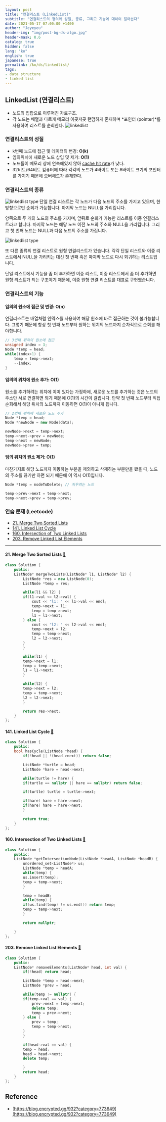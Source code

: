 ```yaml
---
layout: post
title: "연결리스트 (LinkedList)"
subtitle: "연결리스트의 정의와 성질, 종류, 그리고 기능에 대하여 알아본다"
date: 2021-05-17 07:00:00 +1400
author: "Jeyeyeu"
header-img: "img/post-bg-ds-algo.jpg"
header-mask: 0.6
catalog: true
hidden: false
lang: "ko"
english: true
japanese: true
permalink: /ko/ds/linkedlist/
tags:
- data structure
- linked list
---
```


## LinkedList (연결리스트)

- 노드의 집합으로 이루어진 자료구조. 
- 각 노드는 배열과 다르게 메모리 이곳저곳 랜덤하게 존재하며 *포인터 (pointer)*를 사용하여 리스트를 순회한다.
![linkedlist](/img/in-post/ds-algo/linkedlist/ko/linkedlist1.png)

### 연결리스트의 성질 
- k번째 노드에 접근 및 데이터의 변경: **O(k)**
- 임의위치에 새로운 노드 삽입 및 제거: **O(1)**
- 노드들이 메모리 상에 연속해있지 않아 [cache hit rate](https://parksb.github.io/article/29.html)가 낮다.
- 32비트/64비트 컴퓨터에 따라 각각의 노드가 4바이트 또는 8바이트 크기의 포인터를 가지기 때문에 오버헤드가 존재한다.

### 연결리스트의 종류
![linkedlist type](/img/in-post/ds-algo/linkedlist/ko/linkedlist-type1.png)
단일 연결 리스트는 각 노드가 다음 노드의 주소를 가지고 있으며, 한 방향으로만 순회가 가능합니다. 
마지막 노드는 NULL을 가리킵니다.

양쪽으로 두 개의 노드의 주소를 가지며, 앞뒤로 순회가 가능한 리스트를 이중 연결리스트라고 합니다. 마지막 노드는 해당 노드 이전 노드의 주소와 NULL을 가리킵니다. 그리고 첫 번째 노드는 NULL과 다음 노드의 주소를 가집니다. 

![linkedlist type](/img/in-post/ds-algo/linkedlist/ko/linkedlist-type2.png)

또 다른 종류의 연결 리스트로 원형 연결리스트가 있습니다. 각각 단일 리스트와 이중 리스트에서 NULL을 가리키는 대신 첫 번째 혹은 마지막 노드로 다시 회귀하는 리스트입니다.

단일 리스트에서 기능을 좀 더 추가하면 이중 리스트, 이중 리스트에서 좀 더 추가하면 원형 리스트가 되는 구조이기 때문에, 이중 원형 연결 리스트를 대표로 구현했습니다. 
### 연결리스트의 기능

#### 임의의 원소에 접근 및 변경: **O(n)**
연결리스트는 배열처럼 인덱스를 사용하여 해당 원소에 바로 접근하는 것이 불가능합니다. 그렇기 때문에 항상 첫 번째 노드부터 원하는 위치의 노드까지 순차적으로 순회를 해야합니다.

```cpp
// 3번째 위치의 원소에 접근 
unsigned index = 3;
Node *temp = head;
while(index>1) {
    temp = temp->next;
    --index;
}
```

#### 임의의 위치에 원소 추가: **O(1)**

원소를 추가하려는 위치에 이미 있다는 가정하에, 새로운 노드를 추가하는 것은 노드의 주소만 서로 연결하면 되기 때문에 O(1)의 시간이 걸립니다.
만약 첫 번째 노드부터 직접 순회해서 해당 위치의 노드까지 이동하면 O(1)이 아니게 됩니다.

```cpp
// 2번째 위치에 새로운 노드 추가
Node *temp = head;
Node *newNode = new Node(data);

newNode->next = temp->next;
temp->next->prev = newNode;
temp->next = newNode;
newNode->prev = temp;
```

#### 임의 위치의 원소 제거: **O(1)**
마찬가지로 해당 노드까지 이동하는 부분을 제외하고 삭제하는 부분만을 봤을 때, 노드의 주소를 끊기만 하면 되기 때문에 이 역시 O(1)입니다.

```cpp
Node *temp = nodeToDelete; // 지우려는 노드

temp->prev->next = temp->next;
temp->next->prev = temp->prev;
```

### 연습 문제 (Leetcode)
+ [21. Merge Two Sorted Lists](https://leetcode.com/problems/merge-two-sorted-lists/)
+ [141. Linked List Cycle](https://leetcode.com/problems/linked-list-cycle/)
+ [160. Intersection of Two Linked Lists](https://leetcode.com/problems/intersection-of-two-linked-lists/)
+ [203. Remove Linked List Elements](https://leetcode.com/problems/remove-linked-list-elements/)

---

#### 21. Merge Two Sorted Lists [🔗](https://leetcode.com/problems/merge-two-sorted-lists/)
```cpp
class Solution {
    public:
    ListNode* mergeTwoLists(ListNode* l1, ListNode* l2) {
        ListNode *res = new ListNode(0);
        ListNode *temp = res;

        while(l1 && l2) {
        if(l1->val <= l2->val) {
            cout << "l1: " << l1->val << endl;
            temp->next = l1; 
            temp = temp->next;
            l1 = l1->next;
        } else {
            cout << "l2: " << l2->val << endl;
            temp->next = l2;
            temp = temp->next;
            l2 = l2->next;
        }
        }

        while(l1) {
        temp->next = l1;
        temp = temp->next;
        l1 = l1->next;
        }

        while(l2) {
        temp->next = l2;
        temp = temp->next;
        l2 = l2->next;
        }

        return res->next;
    }
};
```

#### 141. Linked List Cycle [🔗](https://leetcode.com/problems/linked-list-cycle/)
```cpp
class Solution {
    public:
    bool hasCycle(ListNode *head) {
        if(!head || !(head->next)) return false;

        ListNode *turtle = head;
        ListNode *hare = head->next;

        while(turtle != hare) {
        if(turtle == nullptr || hare == nullptr) return false;

        if(turtle) turtle = turtle->next;

        if(hare) hare = hare->next;
        if(hare) hare = hare->next;
        } 

        return true;
    }
};
```

#### 160. Intersection of Two Linked Lists [🔗](https://leetcode.com/problems/intersection-of-two-linked-lists/)
```cpp
class Solution {
    public:
    ListNode *getIntersectionNode(ListNode *headA, ListNode *headB) {
        unordered_set<ListNode*> us;
        ListNode *temp = headA;
        while(temp) {
        us.insert(temp);
        temp = temp->next;
        }

        temp = headB;
        while(temp) {
        if(us.find(temp) != us.end()) return temp;
        temp = temp->next;
        }

        return nullptr;

    }
};
```

#### 203. Remove Linked List Elements [🔗](https://leetcode.com/problems/remove-linked-list-elements/)
```cpp
class Solution {
    public:
    ListNode* removeElements(ListNode* head, int val) {
        if(!head) return head;

        ListNode *temp = head->next;
        ListNode *prev = head;

        while(temp != nullptr) {
        if(temp->val == val) {
            prev->next = temp->next;
            delete temp;
            temp = prev->next;
        } else {
            prev = temp;
            temp = temp->next;
        }
        }

        if(head->val == val) {
        temp = head;
        head = head->next;
        delete temp;

        }
        return head;
    }
};
```

## Reference
- [https://blog.encrypted.gg/932?category=773649](https://blog.encrypted.gg/932?category=773649)